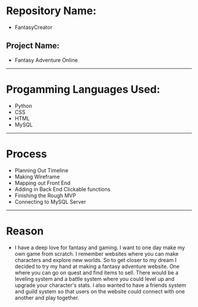 # Repository Name: 
  - FantasyCreator
## Project Name: 
  - Fantasy Adventure Online
---------------------------------
# Progamming Languages Used: 
  - Python
  - CSS
  - HTML
  - MySQL
---------------------------------
# Process
  - Planning Out Timeline
  - Making Wireframe
  - Mapping out Front End
  - Adding in Back End Clickable functions
  - Finishing the Rough MVP
  - Connecting to MySQL Server
---------------------------------
# Reason
  - I have a deep love for fantasy and gaming. I want to one day make my own game from scratch. 
  I remember websites where you can make characters and explore new worlds. So to get closer to my dream
  I decided to try my hand at making a fantasy adventure website. One where you can go on quest and find items to sell.
  There would be a leveling system and a battle system where you could level up and upgrade your character's stats. I also
  wanted to have a friends system and guild system so that users on the website could connect with one another and play together.
